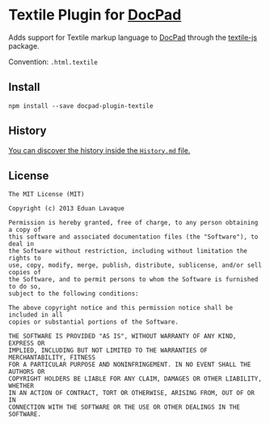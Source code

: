 # Textile Plugin for [DocPad](http://docpad.org/)

Adds support for Textile markup language to [DocPad](http://docpad.org/) through the [textile-js](https://npmjs.org/package/textile-js) package.

Convention: `.html.textile`

## Install

```
npm install --save docpad-plugin-textile
```

## History

[You can discover the history inside the `History.md` file.](History.md)

## License

```
The MIT License (MIT)

Copyright (c) 2013 Eduan Lavaque

Permission is hereby granted, free of charge, to any person obtaining a copy of
this software and associated documentation files (the "Software"), to deal in
the Software without restriction, including without limitation the rights to
use, copy, modify, merge, publish, distribute, sublicense, and/or sell copies of
the Software, and to permit persons to whom the Software is furnished to do so,
subject to the following conditions:

The above copyright notice and this permission notice shall be included in all
copies or substantial portions of the Software.

THE SOFTWARE IS PROVIDED "AS IS", WITHOUT WARRANTY OF ANY KIND, EXPRESS OR
IMPLIED, INCLUDING BUT NOT LIMITED TO THE WARRANTIES OF MERCHANTABILITY, FITNESS
FOR A PARTICULAR PURPOSE AND NONINFRINGEMENT. IN NO EVENT SHALL THE AUTHORS OR
COPYRIGHT HOLDERS BE LIABLE FOR ANY CLAIM, DAMAGES OR OTHER LIABILITY, WHETHER
IN AN ACTION OF CONTRACT, TORT OR OTHERWISE, ARISING FROM, OUT OF OR IN
CONNECTION WITH THE SOFTWARE OR THE USE OR OTHER DEALINGS IN THE SOFTWARE.
```
